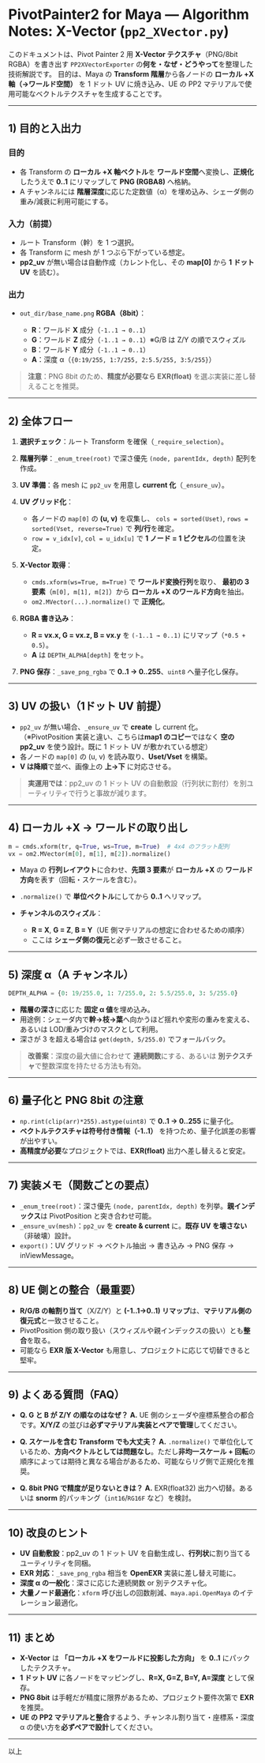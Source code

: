 
# PivotPainter2 for Maya — Algorithm Notes: X-Vector (`pp2_XVector.py`)

このドキュメントは、Pivot Painter 2 用 **X-Vector テクスチャ**（PNG/8bit RGBA）を書き出す `PP2XVectorExporter` の**何を・なぜ・どうやって**を整理した技術解説です。
目的は、Maya の **Transform 階層**から各ノードの **ローカル +X 軸（→ワールド空間）** を 1 ドット UV に焼き込み、UE の PP2 マテリアルで使用可能なベクトルテクスチャを生成することです。

---

## 1) 目的と入出力

### 目的

* 各 Transform の **ローカル +X 軸ベクトル**を **ワールド空間**へ変換し、**正規化**したうえで **0..1** にリマップして **PNG (RGBA8)** へ格納。
* A チャンネルには **階層深度**に応じた定数値（α）を埋め込み、シェーダ側の重み/減衰に利用可能にする。

### 入力（前提）

* ルート Transform（幹）を 1 つ選択。
* 各 Transform に mesh が 1 つぶら下がっている想定。
* **pp2\_uv** が無い場合は自動作成（カレント化し、その **map\[0]** から **1 ドット UV** を読む）。

### 出力

* `out_dir/base_name.png`
  **RGBA（8bit）**：

  * **R**：ワールド **X** 成分（`-1..1 → 0..1`）
  * **G**：ワールド **Z** 成分（`-1..1 → 0..1`）※G/B は Z/Y の順でスウィズル
  * **B**：ワールド **Y** 成分（`-1..1 → 0..1`）
  * **A**：深度 α（`{0:19/255, 1:7/255, 2:5.5/255, 3:5/255}`）

> **注意**：PNG 8bit のため、**精度が必要なら EXR(float)** を選ぶ実装に差し替えることを推奨。

---

## 2) 全体フロー

1. **選択チェック**：ルート Transform を確保（`_require_selection`）。
2. **階層列挙**：`_enum_tree(root)` で深さ優先 `(node, parentIdx, depth)` 配列を作成。
3. **UV 準備**：各 mesh に `pp2_uv` を用意し **current 化**（`_ensure_uv`）。
4. **UV グリッド化**：

   * 各ノードの `map[0]` の **(u, v)** を収集し、
     `cols = sorted(Uset)`, `rows = sorted(Vset, reverse=True)` で **列/行**を確定。
   * `row = v_idx[v]`, `col = u_idx[u]` で **1 ノード = 1 ピクセル**の位置を決定。
5. **X-Vector 取得**：

   * `cmds.xform(ws=True, m=True)` で **ワールド変換行列**を取り、
     **最初の 3 要素**（`m[0], m[1], m[2]`）から **ローカル +X のワールド方向**を抽出。
   * `om2.MVector(...).normalize()` で **正規化**。
6. **RGBA 書き込み**：

   * **R = vx.x, G = vx.z, B = vx.y** を `(-1..1 → 0..1)` にリマップ（`*0.5 + 0.5`）。
   * **A** は `DEPTH_ALPHA[depth]` をセット。
7. **PNG 保存**：`_save_png_rgba` で **0..1 → 0..255**、`uint8` へ量子化し保存。

---

## 3) UV の扱い（1ドット UV 前提）

* `pp2_uv` が無い場合、`_ensure_uv` で **create** し current 化。
  （※PivotPosition 実装と違い、こちらは**map1 のコピー**ではなく **空の pp2\_uv** を使う設計。既に 1 ドット UV が敷かれている想定）
* 各ノードの `map[0]` の (u, v) を読み取り、**Uset/Vset** を構築。
* **V は降順**で並べ、画像上の **上→下** に対応させる。

> **実運用では**：pp2\_uv の 1 ドット UV の自動敷設（行列状に割付）を別ユーティリティで行うと事故が減ります。

---

## 4) ローカル +X → ワールドの取り出し

```python
m = cmds.xform(tr, q=True, ws=True, m=True)  # 4x4 のフラット配列
vx = om2.MVector(m[0], m[1], m[2]).normalize()
```

* Maya の **行列レイアウト**に合わせ、**先頭 3 要素**が **ローカル +X** の **ワールド方向**を表す（回転・スケールを含む）。
* `.normalize()` で **単位ベクトル**にしてから **0..1** へリマップ。
* **チャンネルのスウィズル**：

  * **R = X**, **G = Z**, **B = Y**（UE 側マテリアルの想定に合わせるための順序）
  * ここは **シェーダ側の復元**と必ず一致させること。

---

## 5) 深度 α（A チャンネル）

```python
DEPTH_ALPHA = {0: 19/255.0, 1: 7/255.0, 2: 5.5/255.0, 3: 5/255.0}
```

* **階層の深さ**に応じた **固定 α 値**を埋め込み。
* 用途例：シェーダ内で**幹→枝→葉**へ向かうほど揺れや変形の重みを変える、あるいは LOD/重みづけのマスクとして利用。
* 深さが 3 を超える場合は `get(depth, 5/255.0)` でフォールバック。

> **改善案**：深度の最大値に合わせて **連続関数**にする、あるいは **別テクスチャ**で整数深度を持たせる方法も有効。

---

## 6) 量子化と PNG 8bit の注意

* `np.rint(clip(arr)*255).astype(uint8)` で **0..1 → 0..255** に量子化。
* **ベクトルテクスチャは符号付き情報（-1..1）** を持つため、量子化誤差の影響が出やすい。
* **高精度が必要**なプロジェクトでは、**EXR(float)** 出力へ差し替えると安定。

---

## 7) 実装メモ（関数ごとの要点）

* `_enum_tree(root)`：深さ優先 `(node, parentIdx, depth)` を列挙。**親インデックス**は PivotPosition と突き合わせ可能。
* `_ensure_uv(mesh)`：`pp2_uv` を **create & current** に。**既存 UV を壊さない**（非破壊）設計。
* `export()`：UV グリッド → ベクトル抽出 → 書き込み → PNG 保存 → inViewMessage。

---

## 8) UE 側との整合（最重要）

* **R/G/B の軸割り当て**（X/Z/Y）と **(-1..1→0..1) リマップ**は、**マテリアル側の復元式**と一致させること。
* PivotPosition 側の取り扱い（スウィズルや親インデックスの扱い）とも**整合**を取る。
* 可能なら **EXR 版 X-Vector** も用意し、プロジェクトに応じて切替できると堅牢。

---

## 9) よくある質問（FAQ）

* **Q. G と B が Z/Y の順なのはなぜ？**
  **A.** UE 側のシェーダや座標系整合の都合です。**X/Y/Z** の並びは**必ずマテリアル実装とペアで管理**してください。

* **Q. スケールを含む Transform でも大丈夫？**
  **A.** `.normalize()` で単位化しているため、**方向ベクトルとしては問題なし**。ただし**非均一スケール + 回転**の順序によっては期待と異なる場合があるため、可能ならリグ側で正規化を推奨。

* **Q. 8bit PNG で精度が足りないときは？**
  **A.** EXR(float32) 出力へ切替。あるいは **snorm** 的パッキング（`int16`/`RG16F` など）を検討。

---

## 10) 改良のヒント

* **UV 自動敷設**：pp2\_uv の 1 ドット UV を自動生成し、**行列状**に割り当てるユーティリティを同梱。
* **EXR 対応**：`_save_png_rgba` 相当を **OpenEXR** 実装に差し替え可能に。
* **深度 α の一般化**：深さに応じた連続関数 or 別テクスチャ化。
* **大量ノード最適化**：`xform` 呼び出しの回数削減、`maya.api.OpenMaya` のイテレーション最適化。

---

## 11) まとめ

* **X-Vector** は **「ローカル +X をワールドに投影した方向」** を **0..1** にパックしたテクスチャ。
* **1 ドット UV** に各ノードをマッピングし、**R=X, G=Z, B=Y, A=深度** として保存。
* **PNG 8bit** は手軽だが精度に限界があるため、プロジェクト要件次第で **EXR** を推奨。
* **UE の PP2 マテリアルと整合**するよう、チャンネル割り当て・座標系・深度 α の使い方を**必ずペアで設計**してください。

---

以上
